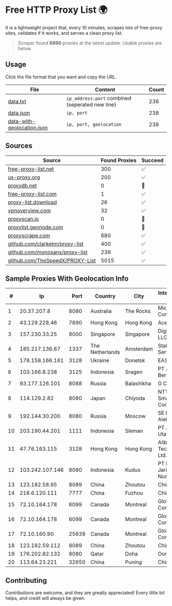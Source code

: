 
# Free HTTP Proxy List 🌍

It is a lightweight project that, every 10 minutes, scrapes lots of free-proxy sites, validates if it works, and serves a clean proxy list.


> Scraper found **6890** proxies at the latest update. Usable proxies are below.

## Usage

Click the file format that you want and copy the URL.


|File|Content|Count|
|----|-------|-----|
|[data.txt](https://raw.githubusercontent.com/themiralay/Proxy-List-World/master/data.txt)|`ip_address:port` combined (seperated new line)|238|
|[data.json](https://raw.githubusercontent.com/themiralay/Proxy-List-World/master/data.json)|`ip, port`|238|
|[data-with-geolocation.json](https://raw.githubusercontent.com/themiralay/Proxy-List-World/master/data-with-geolocation.json)|`ip, port, geolocation`|238|

## Sources

|Source|Found Proxies|Succeed|
|------|-------------|-------|
|[free-proxy-list.net](https://free-proxy-list.net)|300|✅|
|[us-proxy.org](https://www.us-proxy.org)|200|✅|
|[proxydb.net](http://proxydb.net)|0|🚫|
|[free-proxy-list.com](https://free-proxy-list.com/?page=&port=&type%5B%5D=http&type%5B%5D=https&up_time=0&search=Search)|1|✅|
|[proxy-list.download](https://www.proxy-list.download/HTTP)|26|✅|
|[vpnoverview.com](https://vpnoverview.com/privacy/anonymous-browsing/free-proxy-servers)|32|✅|
|[proxyscan.io](https://www.proxyscan.io)|0|🚫|
|[proxylist.geonode.com](https://proxylist.geonode.com/api/proxy-list?limit=300&page=1&sort_by=lastChecked&sort_type=desc&protocols=http,https)|0|🚫|
|[proxyscrape.com](https://api.proxyscrape.com/v2/?request=displayproxies&protocol=http&timeout=10000&country=all&ssl=all&anonymity=all)|680|✅|
|[github.com/clarketm/proxy-list](https://raw.githubusercontent.com/clarketm/proxy-list/master/proxy-list-raw.txt)|400|✅|
|[github.com/monosans/proxy-list](https://raw.githubusercontent.com/monosans/proxy-list/main/proxies/http.txt)|236|✅|
|[github.com/TheSpeedX/PROXY-List](https://raw.githubusercontent.com/TheSpeedX/PROXY-List/master/http.txt)|5015|✅|


## Sample Proxies With Geolocation Info

|#|Ip|Port|Country|City|Internet Service Provider|
|-|--|----|-------|----|-------------------------|
|1|20.37.207.8|8080|Australia|The Rocks|Microsoft Corporation|
|2|43.129.228.46|7890|Hong Kong|Hong Kong|Aceville Pte.ltd|
|3|157.230.33.25|8000|Singapore|Singapore|DigitalOcean, LLC|
|4|185.217.136.67|1337|The Netherlands|Amsterdam|Stallion Network Services Limited|
|5|178.158.166.161|3128|Ukraine|Donetsk|EAST-NET Ltd|
|6|103.166.8.238|3125|Indonesia|Sragen|PT Akses Bersama Sedaya|
|7|93.177.126.101|8088|Russia|Balashikha|G COM Ltd.|
|8|114.129.2.82|8080|Japan|Chiyoda|NTT SmartConnect Corporation|
|9|192.144.30.200|8080|Russia|Moscow|SE Khan Aleksandr Ilich|
|10|203.190.44.201|1111|Indonesia|Sleman|PT Jaring Lintas Utara|
|11|47.76.163.115|3128|Hong Kong|Hong Kong|Alibaba (US) Technology Co., Ltd.|
|12|103.242.107.146|8080|Indonesia|Kudus|PT Lintas Jaringan Nusantara|
|13|123.182.58.95|8089|China|Zhoutou|China Telecom|
|14|218.6.120.111|7777|China|Fuzhou|China Telecom|
|15|72.10.164.178|6099|Canada|Montreal|GloboTech Communications|
|16|72.10.164.178|6099|Canada|Montreal|GloboTech Communications|
|17|72.10.160.90|25639|Canada|Montreal|GloboTech Communications|
|18|123.182.59.112|8089|China|Zhoutou|China Telecom|
|19|176.202.82.132|8080|Qatar|Doha|Ooredoo-MBB|
|20|113.64.23.221|32650|China|Puning|Chinanet|



## Contributing

Contributions are welcome, and they are greatly appreciated! Every
little bit helps, and credit will always be given.

